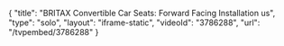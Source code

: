 {
    "title": "BRITAX Convertible Car Seats: Forward Facing Installation us",
    "type": "solo",
    "layout": "iframe-static",
    "videoId": "3786288",
    "url": "\/tvpembed\/3786288"
}